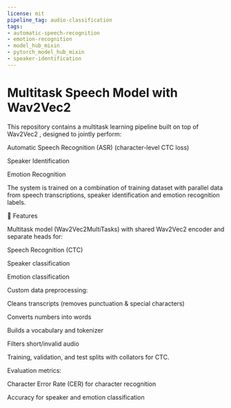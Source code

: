 ```yaml
---
license: mit
pipeline_tag: audio-classification
tags:
- automatic-speech-recognition
- emotion-recognition
- model_hub_mixin
- pytorch_model_hub_mixin
- speaker-identification
---
```


# Multitask Speech Model with Wav2Vec2

This repository contains a multitask learning pipeline built on top of Wav2Vec2
, designed to jointly perform:

Automatic Speech Recognition (ASR) (character-level CTC loss)

Speaker Identification

Emotion Recognition

The system is trained on a combination of training dataset with parallel data from speech transcriptions, speaker identification and emotion recognition labels.

📌 Features

Multitask model (Wav2Vec2MultiTasks) with shared Wav2Vec2 encoder and separate heads for:

Speech Recognition (CTC)

Speaker classification

Emotion classification

Custom data preprocessing:

Cleans transcripts (removes punctuation & special characters)

Converts numbers into words

Builds a vocabulary and tokenizer

Filters short/invalid audio

Training, validation, and test splits with collators for CTC.

Evaluation metrics:

Character Error Rate (CER) for character recognition

Accuracy for speaker and emotion classification
